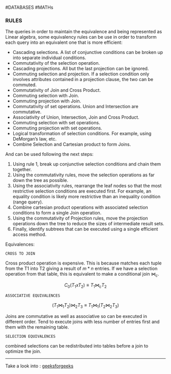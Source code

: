 #DATABASES #MATHs 

### RULES

The queries in order to maintain the equivalence and being represented as Linear algebra, some equivalency rules can be use in order to transform each query into an equivalent one that is more efficient: 

-  Cascading selections. A list of conjunctive conditions can be broken up into separate individual conditions.
- Commutativity of the selection operation.
- Cascading projections. All but the last projection can be ignored.
- Commuting selection and projection. If a selection condition only involves attributes contained in a projection clause, the two can be commuted.
- Commutativity of Join and Cross Product.
- Commuting selection with Join.
- Commuting projection with Join.
- Commutativity of set operations. Union and Intersection are commutative.
- Associativity of Union, Intersection, Join and Cross Product.
- Commuting selection with set operations.
- Commuting projection with set operations.
- Logical transformation of selection conditions. For example, using DeMorgan’s law, etc.
- Combine Selection and Cartesian product to form Joins.

And can be used following the next steps: 

1. Using rule 1, break up conjunctive selection conditions and chain them together.
2. Using the commutativity rules, move the selection operations as far down the tree as possible.
3. Using the associativity rules, rearrange the leaf nodes so that the most restrictive selection conditions are executed first. For example, an equality condition is likely more restrictive than an inequality condition (range query).
4. Combine cartesian product operations with associated selection conditions to form a single Join operation.
5. Using the commutativity of Projection rules, move the projection operations down the tree to reduce the sizes of intermediate result sets.
6. Finally, identify subtrees that can be executed using a single efficient access method.

Equivalences: 


`CROSS TO JOIN`

Cross product operation is expensive. This is because matches each tuple from the T1 into T2 giving a result of $m*n$ entries. If we have a selection operation from that table, this is equivalent to make a conditional join $⋈_c$. 

$$C_0(T_1 x T_2) \equiv T_1 ⋈_c T_2$$

`ASSOCIATIVE EQUIVALENCES`

$$(T_1 ⋈_1 T_2) ⋈_2 T_3 \equiv T_1 ⋈_1 (T_2 ⋈_2 T_3)$$

Joins are commutative as well as associative so can be executed in different order. Tend to execute joins with less number of entries first and them with the remaining table. 


`SELECTION EQUIVALENCES`

combined selections can be redistributed into tables before a join to optimize the join. 

$$$$


---

Take a look into : [geeksforgeeks](https://www.geeksforgeeks.org/query-optimization-in-relational-algebra/)

